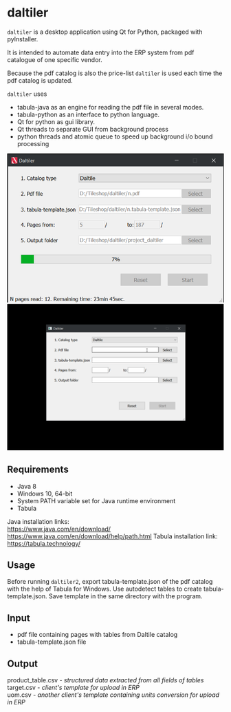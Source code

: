# daltiler
`daltiler` is a desktop application using Qt for Python, packaged with pyInstaller.

It is intended to automate data entry into the ERP system from pdf catalogue of one specific vendor.
 
Because the pdf catalog is also the price-list `daltiler` is used each time the pdf catalog is updated.

`daltiler` uses 
- tabula-java as an engine for reading the pdf file in several modes. 
- tabula-python as an interface to python language.
- Qt for python as gui library.
- Qt threads to separate GUI from background process
- python threads and atomic queue to speed up background i/o bound processing


![Dailtiler ui final](running.png "Daltiler ui final")
![Runing Daltiler app](Daltiler_ui.gif "Running Daltiler app")

## Requirements
- Java 8
- Windows 10, 64-bit
- System PATH variable set for Java runtime environment
- Tabula

Java installation links:  
https://www.java.com/en/download/  
https://www.java.com/en/download/help/path.html
Tabula installation link:  
https://tabula.technology/

## Usage
Before running `daltiler2`, export tabula-template.json of the pdf catalog with the help of Tabula for Windows. Use autodetect tables to create tabula-template.json. Save template in the same directory with the program.


## Input
- pdf file containing pages with tables from Daltile catalog
- tabula-template.json file

## Output
product_table.csv - *structured data extracted from all fields of tables*   
target.csv - *client's template for upload in ERP*  
uom.csv - *another client's template containing units conversion for upload in ERP*  

